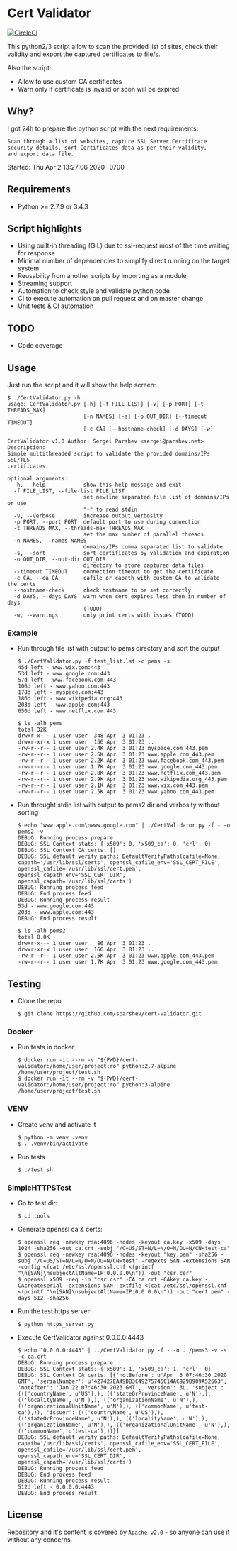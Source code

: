 # Cert Validator

[![CircleCI](https://circleci.com/gh/sparshev/cert-validator/tree/master.svg?style=shield)](https://circleci.com/gh/sparshev/cert-validator)

This python2/3 script allow to scan the provided list of sites, check their validity and export the
captured certificates to file/s.

Also the script:
* Allow to use custom CA certificates
* Warn only if certificate is invalid or soon will be expired

## Why?

I got 24h to prepare the python script with the next requirements:
```
Scan through a list of websites, capture SSL Server Certificate
security details, sort Certificates data as per their validity,
and export data file.
```

Started: Thu Apr 2 13:27:06 2020 -0700

## Requirements

* Python >= 2.7.9 or 3.4.3

## Script highlights

* Using built-in threading (GIL) due to ssl-request most of the time waiting for response
* Minimal number of dependencies to simplify direct running on the target system
* Reusability from another scripts by importing as a module
* Streaming support
* Automation to check style and validate python code
* CI to execute automation on pull request and on master change
* Unit tests & CI automation

## TODO

* Code coverage

## Usage

Just run the script and it will show the help screen:
```
$ ./CertValidator.py -h
usage: CertValidator.py [-h] [-f FILE_LIST] [-v] [-p PORT] [-t THREADS_MAX]
                        [-n NAMES] [-s] [-o OUT_DIR] [--timeout TIMEOUT]
                        [-c CA] [--hostname-check] [-d DAYS] [-w]

CertValidator v1.0 Author: Sergei Parshev <sergei@parshev.net> Description:
Simple multithreaded script to validate the provided domains/IPs SSL/TLS
certificates

optional arguments:
  -h, --help            show this help message and exit
  -f FILE_LIST, --file-list FILE_LIST
                        set newline separated file list of domains/IPs or use
                        "-" to read stdin
  -v, --verbose         increase output verbosity
  -p PORT, --port PORT  default port to use during connection
  -t THREADS_MAX, --threads-max THREADS_MAX
                        set the max number of parallel threads
  -n NAMES, --names NAMES
                        domains/IPs comma separated list to validate
  -s, --sort            sort certificates by validation and expiration
  -o OUT_DIR, --out-dir OUT_DIR
                        directory to store captured data files
  --timeout TIMEOUT     connection timeout to get the certificate
  -c CA, --ca CA        cafile or capath with custom CA to validate the certs
  --hostname-check      check hostname to be set correctly
  -d DAYS, --days DAYS  warn when cert expires less then in number of days
                        (TODO)
  -w, --warnings        only print certs with issues (TODO)
```

### Example

* Run through file list with output to pems directory and sort the output
    ```
    $ ./CertValidator.py -f test_list.lst -o pems -s
    45d left - www.wix.com:443
    53d left - www.google.com:443
    57d left - www.facebook.com:443
    106d left - www.yahoo.com:443
    178d left - myspace.com:443
    186d left - www.wikipedia.org:443
    203d left - www.apple.com:443
    650d left - www.netflix.com:443

    $ ls -alh pems
    total 32K
    drwxr-x--- 1 user user  348 Apr  3 01:23 .
    drwxr-xr-x 1 user user  156 Apr  3 01:23 ..
    -rw-r--r-- 1 user user 2.4K Apr  3 01:23 myspace.com_443.pem
    -rw-r--r-- 1 user user 2.5K Apr  3 01:23 www.apple.com_443.pem
    -rw-r--r-- 1 user user 2.2K Apr  3 01:23 www.facebook.com_443.pem
    -rw-r--r-- 1 user user 1.7K Apr  3 01:23 www.google.com_443.pem
    -rw-r--r-- 1 user user 2.8K Apr  3 01:23 www.netflix.com_443.pem
    -rw-r--r-- 1 user user 2.9K Apr  3 01:23 www.wikipedia.org_443.pem
    -rw-r--r-- 1 user user 2.1K Apr  3 01:23 www.wix.com_443.pem
    -rw-r--r-- 1 user user 2.5K Apr  3 01:23 www.yahoo.com_443.pem
    ```
* Run throught stdin list with output to pems2 dir and verbosity without sorting
    ```
    $ echo "www.apple.com\nwww.google.com" | ./CertValidator.py -f - -o pems2 -v
    DEBUG: Running process prepare
    DEBUG: SSL Context stats: {'x509': 0, 'x509_ca': 0, 'crl': 0}
    DEBUG: SSL Context CA certs: []
    DEBUG: SSL default verify paths: DefaultVerifyPaths(cafile=None, capath='/usr/lib/ssl/certs', openssl_cafile_env='SSL_CERT_FILE', openssl_cafile='/usr/lib/ssl/cert.pem', openssl_capath_env='SSL_CERT_DIR', openssl_capath='/usr/lib/ssl/certs')
    DEBUG: Running process feed
    DEBUG: End process feed
    DEBUG: Running process result
    53d - www.google.com:443
    203d - www.apple.com:443
    DEBUG: End process result

    $ ls -alh pems2
    total 8.0K
    drwxr-x--- 1 user user   86 Apr  3 01:23 .
    drwxr-xr-x 1 user user  166 Apr  3 01:23 ..
    -rw-r--r-- 1 user user 2.5K Apr  3 01:23 www.apple.com_443.pem
    -rw-r--r-- 1 user user 1.7K Apr  3 01:23 www.google.com_443.pem
    ```

## Testing

* Clone the repo
    ```
    $ git clone https://github.com/sparshev/cert-validator.git
    ```

### Docker

* Run tests in docker
    ```
    $ docker run -it --rm -v "${PWD}/cert-validator:/home/user/project:ro" python:2.7-alpine /home/user/project/test.sh
    $ docker run -it --rm -v "${PWD}/cert-validator:/home/user/project:ro" python:3-alpine /home/user/project/test.sh
    ```

### VENV

* Create venv and activate it
    ```
    $ python -m venv .venv
    $ . .venv/bin/activate
    ```
* Run tests
    ```
    $ ./test.sh
    ```

### SimpleHTTPSTest

* Go to test dir:
    ```
    $ cd tools
    ```
* Generate openssl ca & certs:
    ```
    $ openssl req -newkey rsa:4096 -nodes -keyout ca.key -x509 -days 1024 -sha256 -out ca.crt -subj "/C=US/ST=N/L=N/O=N/OU=N/CN=test-ca"
    $ openssl req -newkey rsa:4096 -nodes -keyout "key.pem" -sha256 -subj "/C=US/ST=N/L=N/O=N/OU=N/CN=test" -reqexts SAN -extensions SAN -config <(cat /etc/ssl/openssl.cnf <(printf "\n[SAN]\nsubjectAltName=IP:0.0.0.0\n")) -out "csr.csr"
    $ openssl x509 -req -in "csr.csr" -CA ca.crt -CAkey ca.key -CAcreateserial -extensions SAN -extfile <(cat /etc/ssl/openssl.cnf <(printf "\n[SAN]\nsubjectAltName=IP:0.0.0.0\n")) -out "cert.pem" -days 512 -sha256
    ```
* Run the test https server:
    ```
    $ python https_server.py
    ```
* Execute CertValidator against 0.0.0.0:4443
    ```
    $ echo "0.0.0.0:4443" | ../CertValidator.py -f - -o ../pems3 -v -s -c ca.crt
    DEBUG: Running process prepare
    DEBUG: SSL Context stats: {'x509': 1, 'x509_ca': 1, 'crl': 0}
    DEBUG: SSL Context CA certs: [{'notBefore': u'Apr  3 07:46:30 2020 GMT', 'serialNumber': u'427427EA49DB3C49275745C14AC929B909A52663', 'notAfter': 'Jan 22 07:46:30 2023 GMT', 'version': 3L, 'subject': ((('countryName', u'US'),), (('stateOrProvinceName', u'N'),), (('localityName', u'N'),), (('organizationName', u'N'),), (('organizationalUnitName', u'N'),), (('commonName', u'test-ca'),)), 'issuer': ((('countryName', u'US'),), (('stateOrProvinceName', u'N'),), (('localityName', u'N'),), (('organizationName', u'N'),), (('organizationalUnitName', u'N'),), (('commonName', u'test-ca'),))}]
    DEBUG: SSL default verify paths: DefaultVerifyPaths(cafile=None, capath='/usr/lib/ssl/certs', openssl_cafile_env='SSL_CERT_FILE', openssl_cafile='/usr/lib/ssl/cert.pem', openssl_capath_env='SSL_CERT_DIR', openssl_capath='/usr/lib/ssl/certs')
    DEBUG: Running process feed
    DEBUG: End process feed
    DEBUG: Running process result
    512d left - 0.0.0.0:4443
    DEBUG: End process result
    ```

## License

Repository and it's content is covered by `Apache v2.0` - so anyone can use it without any concerns.

